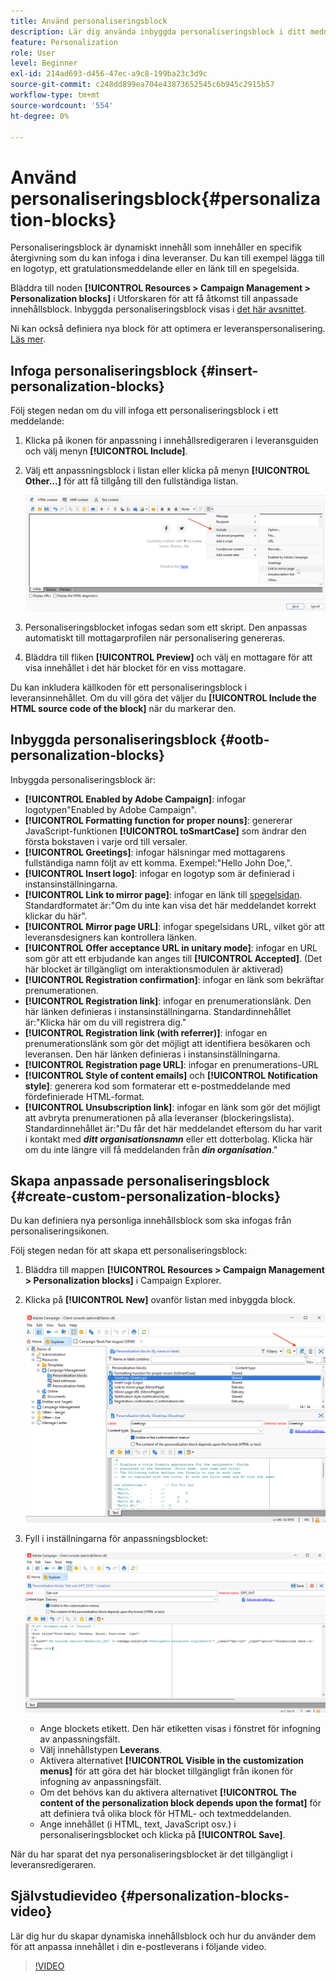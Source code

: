 ```yaml
---
title: Använd personaliseringsblock
description: Lär dig använda inbyggda personaliseringsblock i ditt meddelandeinnehåll
feature: Personalization
role: User
level: Beginner
exl-id: 214ad693-d456-47ec-a9c8-199ba23c3d9c
source-git-commit: c248dd899ea704e43873652545c6b945c2915b57
workflow-type: tm+mt
source-wordcount: '554'
ht-degree: 0%

---
```


# Använd personaliseringsblock{#personalization-blocks}

Personaliseringsblock är dynamiskt innehåll som innehåller en specifik återgivning som du kan infoga i dina leveranser. Du kan till exempel lägga till en logotyp, ett gratulationsmeddelande eller en länk till en spegelsida.

Bläddra till noden **[!UICONTROL Resources > Campaign Management > Personalization blocks]** i Utforskaren för att få åtkomst till anpassade innehållsblock. Inbyggda personaliseringsblock visas i [det här avsnittet](#ootb-personalization-blocks).

Ni kan också definiera nya block för att optimera er leveranspersonalisering. [Läs mer](#create-custom-personalization-blocks).

## Infoga personaliseringsblock {#insert-personalization-blocks}

Följ stegen nedan om du vill infoga ett personaliseringsblock i ett meddelande:

1. Klicka på ikonen för anpassning i innehållsredigeraren i leveransguiden och välj menyn **[!UICONTROL Include]**.
1. Välj ett anpassningsblock i listan eller klicka på menyn **[!UICONTROL Other...]** för att få tillgång till den fullständiga listan.

   ![](assets/perso-content-block.png)

1. Personaliseringsblocket infogas sedan som ett skript. Den anpassas automatiskt till mottagarprofilen när personalisering genereras.
1. Bläddra till fliken **[!UICONTROL Preview]** och välj en mottagare för att visa innehållet i det här blocket för en viss mottagare.

Du kan inkludera källkoden för ett personaliseringsblock i leveransinnehållet. Om du vill göra det väljer du **[!UICONTROL Include the HTML source code of the block]** när du markerar den.

## Inbyggda personaliseringsblock {#ootb-personalization-blocks}

Inbyggda personaliseringsblock är:

* **[!UICONTROL Enabled by Adobe Campaign]**: infogar logotypen&quot;Enabled by Adobe Campaign&quot;.
* **[!UICONTROL Formatting function for proper nouns]**: genererar JavaScript-funktionen **[!UICONTROL toSmartCase]** som ändrar den första bokstaven i varje ord till versaler.
* **[!UICONTROL Greetings]**: infogar hälsningar med mottagarens fullständiga namn följt av ett komma. Exempel:&quot;Hello John Doe,&quot;.
* **[!UICONTROL Insert logo]**: infogar en logotyp som är definierad i instansinställningarna.
* **[!UICONTROL Link to mirror page]**: infogar en länk till [spegelsidan](mirror-page.md). Standardformatet är:&quot;Om du inte kan visa det här meddelandet korrekt klickar du här&quot;.
* **[!UICONTROL Mirror page URL]**: infogar spegelsidans URL, vilket gör att leveransdesigners kan kontrollera länken.
* **[!UICONTROL Offer acceptance URL in unitary mode]**: infogar en URL som gör att ett erbjudande kan anges till **[!UICONTROL Accepted]**. (Det här blocket är tillgängligt om interaktionsmodulen är aktiverad)
* **[!UICONTROL Registration confirmation]**: infogar en länk som bekräftar prenumerationen.
* **[!UICONTROL Registration link]**: infogar en prenumerationslänk. Den här länken definieras i instansinställningarna. Standardinnehållet är:&quot;Klicka här om du vill registrera dig.&quot;
* **[!UICONTROL Registration link (with referrer)]**: infogar en prenumerationslänk som gör det möjligt att identifiera besökaren och leveransen. Den här länken definieras i instansinställningarna.
* **[!UICONTROL Registration page URL]**: infogar en prenumerations-URL
* **[!UICONTROL Style of content emails]** och **[!UICONTROL Notification style]**: generera kod som formaterar ett e-postmeddelande med fördefinierade HTML-format.
* **[!UICONTROL Unsubscription link]**: infogar en länk som gör det möjligt att avbryta prenumerationen på alla leveranser (blockeringslista). Standardinnehållet är:&quot;Du får det här meddelandet eftersom du har varit i kontakt med ***ditt organisationsnamn*** eller ett dotterbolag. Klicka här om du inte längre vill få meddelanden från ***din organisation***.&quot;

## Skapa anpassade personaliseringsblock {#create-custom-personalization-blocks}

Du kan definiera nya personliga innehållsblock som ska infogas från personaliseringsikonen.

Följ stegen nedan för att skapa ett personaliseringsblock:

1. Bläddra till mappen **[!UICONTROL Resources > Campaign Management > Personalization blocks]** i Campaign Explorer.
1. Klicka på **[!UICONTROL New]** ovanför listan med inbyggda block.

   ![](assets/perso-new-block.png)

1. Fyll i inställningarna för anpassningsblocket:

   ![](assets/perso-custom-block.png)

   * Ange blockets etikett. Den här etiketten visas i fönstret för infogning av anpassningsfält.
   * Välj innehållstypen **Leverans**.
   * Aktivera alternativet **[!UICONTROL Visible in the customization menus]** för att göra det här blocket tillgängligt från ikonen för infogning av anpassningsfält.
   * Om det behövs kan du aktivera alternativet **[!UICONTROL The content of the personalization block depends upon the format]** för att definiera två olika block för HTML- och textmeddelanden.
   * Ange innehållet (i HTML, text, JavaScript osv.) i personaliseringsblocket och klicka på **[!UICONTROL Save]**.

När du har sparat det nya personaliseringsblocket är det tillgängligt i leveransredigeraren.

## Självstudievideo {#personalization-blocks-video}

Lär dig hur du skapar dynamiska innehållsblock och hur du använder dem för att anpassa innehållet i din e-postleverans i följande video.

>[!VIDEO](https://video.tv.adobe.com/v/3449010?quality=12&captions=swe)
